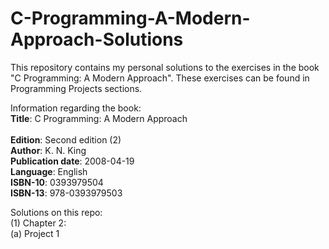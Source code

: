 # C-Programming-A-Modern-Approach-Solutions

This repository contains my personal solutions to the exercises in the book "C Programming: A Modern Approach". These exercises can be found in Programming Projects sections.

Information regarding the book:<br />
__Title__: C Programming: A Modern Approach<br />     
__Edition__: Second edition (2)<br />
__Author__: K. N. King<br />
__Publication date__: 2008-04-19<br />
__Language__: English<br />
__ISBN-10__: 0393979504<br />
__ISBN-13__: 978-0393979503<br />

Solutions on this repo:<br />
(1) Chapter 2:<br />
     (a) Project 1<br />
